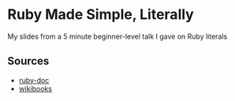 # Ruby Made Simple, Literally

My slides from a 5 minute beginner-level talk I gave on Ruby literals

## Sources

* [ruby-doc](http://www.ruby-doc.org/docs/ProgrammingRuby/html/language.html)
* [wikibooks](http://en.wikibooks.org/wiki/Ruby_Programming/Syntax/Literals)

